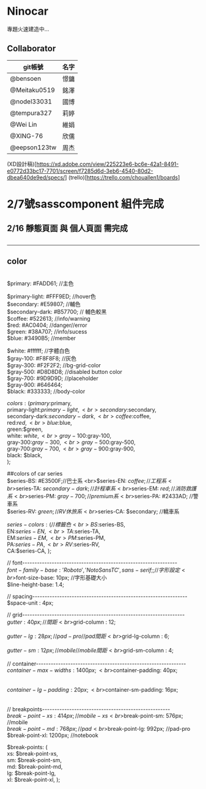# Ninocar
專題火速建造中...

## Collaborator
|git帳號|名字|
|---|---|
|@bensoen    |憬鏞
|@Meitaku0519 |銘澤
|@nodel33031  |國博
|@tempura327  |莉婷
|@Wei Lin     |維娟
|@XING-76     |欣儒
|@eepson123tw |周杰

(XD設計稿)[https://xd.adobe.com/view/225223e6-bc6e-42a1-8491-e0772d33bc17-7701/screen/f7285d6d-3eb6-4540-80d2-dbea640de9ed/specs/]
(trello)[https://trello.com/chouallen1/boards]


#  2/7號sasscomponent 組件完成
## 2/16 靜態頁面 與 個人頁面 需完成
##  



---
## color
<br>
$primary: #FADD61;  //主色
<br>

$primary-light: #FFF9ED; //hover色
<br>
$secondary: #E59807;  //輔色
<br>
$secondary-dark: #B57700; // 輔色較黑
<br>
$coffee: #522613; //info/warning
<br>
$red: #AC0404; //danger//error
<br>
$green: #38A707; //info/sucess
<br>
$blue: #3490B5; //member
<br>

$white: #ffffff;        //字體白色
<br>
$gray-100: #F8F8F8;     //灰色
<br>
$gray-300: #F2F2F2; //bg-grid-color
<br>
$gray-500: #D8D8D8; //disabled button color
<br>
$gray-700: #9D9D9D; //placeholder
<br>
$gray-900: #646464;
<br>
$black: #333333; //body-color
<br>


$colors: (
 primary:$primary,
  <br>
  primary-light:$primary-light,
  <br>
  secondary:$secondary,
  <br>
  secondary-dark:$secondary-dark,
    <br>
  coffee:$coffee,
    <br>
  red:$red,
    <br>
  blue:$blue,
    <br>
  green:$green,
    <br>
  white: $white,
    <br>
  gray-100:$gray-100,
    <br>
  gray-300:$gray-300,
    <br>
  gray-500:$gray-500,
    <br>
  gray-700:$gray-700,
    <br>
  gray-900:$gray-900,
    <br>
  black: $black,
    <br>
);

##colors of car series 
 <br>$series-BS: #E3500F;//巴士系
 <br>$series-EN: $coffee; //工程系
 <br>$series-TA: $secondary-dark; //計程車系
 <br>$series-EM: $red; //消防救護系
 <br>$series-PM: $gray-700; //premium系
 <br>$series-PA: #2433AD; //警車系
 <br>$series-RV: $green; //RV休旅系
 <br>$series-CA: $secondary; //轎車系


$series-colors: (   //標籤色
   <br>BS:$series-BS,
   <br>EN:$series-EN,
   <br>TA:$series-TA, 
   <br>EM:$series-EM,
   <br>PM:$series-PM,
   <br>PA:$series-PA,
   <br>RV:$series-RV,
   <br>CA:$series-CA,
);




// font---------------------------------------------------------------
<br>$font-family-base: 'Roboto', 'Noto Sans TC', sans-serif;;  //字形設定
<br>$font-size-base: 10px;  //字形基礎大小
<br>$line-height-base: 1.4;


// spacing---------------------------------------------------------------
<br>$space-unit : 4px;


// grid------------------------------------------------------------------
<br>$gutter: 40px;  //間距
<br>$grid-column : 12;
<br>
<br>$gutter-lg: 28px; //pad-pro //pad間距
<br>$grid-lg-column : 6; 
<br>
<br>$gutter-sm: 12px; //mobile  //mobile間距
<br>$grid-sm-column : 4;
<br>
<br>// container-------------------------------------------------------------
<br>$container-max-widths: 1400px; 
<br>$container-padding: 40px;
<br>
<br> 
<br>$container-lg-padding: 20px;
<br>$container-sm-padding: 16px;
<br> 
<br>
<br>// breakpoints----------------------------------------------------
<br>$break-point-xs: 414px;  //mobile-xs
<br>$break-point-sm: 576px;  //mobile
<br>$break-point-md: 768px;  //pad
<br>$break-point-lg: 992px;  //pad-pro
<br>$break-point-xl: 1200px; //notebook


$break-points: (
  <br>xs: $break-point-xs, 
  <br>sm: $break-point-sm, 
  <br>md: $break-point-md, 
  <br>lg: $break-point-lg, 
  <br>xl: $break-point-xl, 
);

